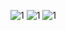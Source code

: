 ![1](C:\Users\34084\Pictures\简谱\把你揉碎捏成苹果\1.png)
![1](C:\Users\34084\Pictures\简谱\把你揉碎捏成苹果\2.png)
![1](C:\Users\34084\Pictures\简谱\把你揉碎捏成苹果\3.png)
